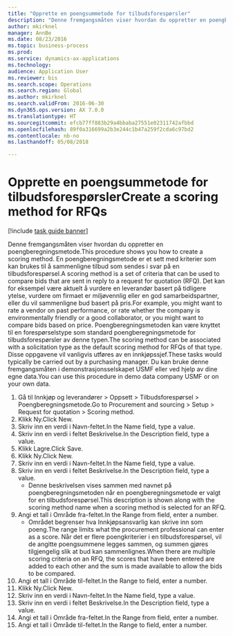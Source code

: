 ```yaml
--- 
title: "Opprette en poengsummetode for tilbudsforespørsler"
description: "Denne fremgangsmåten viser hvordan du oppretter en poengberegningsmetode."
author: mkirknel
manager: AnnBe
ms.date: 08/23/2016
ms.topic: business-process
ms.prod: 
ms.service: dynamics-ax-applications
ms.technology: 
audience: Application User
ms.reviewer: bis
ms.search.scope: Operations
ms.search.region: Global
ms.author: mkirknel
ms.search.validFrom: 2016-06-30
ms.dyn365.ops.version: AX 7.0.0
ms.translationtype: HT
ms.sourcegitcommit: efcb77ff883b29a4bbaba27551e02311742afbbd
ms.openlocfilehash: 89f0a316699a2b3e244c1b47a259f2cda6c97bd2
ms.contentlocale: nb-no
ms.lasthandoff: 05/08/2018

---
```

# <a name="create-a-scoring-method-for-rfqs"></a><span data-ttu-id="4afb5-103">Opprette en poengsummetode for tilbudsforespørsler</span><span class="sxs-lookup"><span data-stu-id="4afb5-103">Create a scoring method for RFQs</span></span>

[!include [task guide banner](../../includes/task-guide-banner.md)]

<span data-ttu-id="4afb5-104">Denne fremgangsmåten viser hvordan du oppretter en poengberegningsmetode.</span><span class="sxs-lookup"><span data-stu-id="4afb5-104">This procedure shows you how to create a scoring method.</span></span> <span data-ttu-id="4afb5-105">En poengberegningsmetode er et sett med kriterier som kan brukes til å sammenligne tilbud som sendes i svar på en tilbudsforespørsel.</span><span class="sxs-lookup"><span data-stu-id="4afb5-105">A scoring method is a set of criteria that can be used to compare bids that are sent in reply to a request for quotation (RFQ).</span></span> <span data-ttu-id="4afb5-106">Det kan for eksempel være aktuelt å vurdere en leverandør basert på tidligere ytelse, vurdere om firmaet er miljøvennlig eller en god samarbeidspartner, eller du vil sammenligne bud basert på pris.</span><span class="sxs-lookup"><span data-stu-id="4afb5-106">For example, you might want to rate a vendor on past performance, or rate whether the company is environmentally friendly or a good collaborator, or you might want to compare bids based on price.</span></span> <span data-ttu-id="4afb5-107">Poengberegningsmetoden kan være knyttet til en forespørselstype som standard poengberegningsmetode for tilbudsforespørsler av denne typen.</span><span class="sxs-lookup"><span data-stu-id="4afb5-107">The scoring method can be associated with a solicitation type as the default scoring method for RFQs of that type.</span></span> <span data-ttu-id="4afb5-108">Disse oppgavene vil vanligvis utføres av en innkjøpssjef.</span><span class="sxs-lookup"><span data-stu-id="4afb5-108">These tasks would typically be carried out by a purchasing manager.</span></span> <span data-ttu-id="4afb5-109">Du kan bruke denne fremgangsmåten i demonstrasjonsselskapet USMF eller ved hjelp av dine egne data.</span><span class="sxs-lookup"><span data-stu-id="4afb5-109">You can use this procedure in demo data company USMF or on your own data.</span></span>

1. <span data-ttu-id="4afb5-110">Gå til Innkjøp og leverandører > Oppsett > Tilbudsforespørsel > Poengberegningsmetode.</span><span class="sxs-lookup"><span data-stu-id="4afb5-110">Go to Procurement and sourcing > Setup > Request for quotation > Scoring method.</span></span>
2. <span data-ttu-id="4afb5-111">Klikk Ny.</span><span class="sxs-lookup"><span data-stu-id="4afb5-111">Click New.</span></span>
3. <span data-ttu-id="4afb5-112">Skriv inn en verdi i Navn-feltet.</span><span class="sxs-lookup"><span data-stu-id="4afb5-112">In the Name field, type a value.</span></span>
4. <span data-ttu-id="4afb5-113">Skriv inn en verdi i feltet Beskrivelse.</span><span class="sxs-lookup"><span data-stu-id="4afb5-113">In the Description field, type a value.</span></span>
5. <span data-ttu-id="4afb5-114">Klikk Lagre.</span><span class="sxs-lookup"><span data-stu-id="4afb5-114">Click Save.</span></span>
6. <span data-ttu-id="4afb5-115">Klikk Ny.</span><span class="sxs-lookup"><span data-stu-id="4afb5-115">Click New.</span></span>
7. <span data-ttu-id="4afb5-116">Skriv inn en verdi i Navn-feltet.</span><span class="sxs-lookup"><span data-stu-id="4afb5-116">In the Name field, type a value.</span></span>
8. <span data-ttu-id="4afb5-117">Skriv inn en verdi i feltet Beskrivelse.</span><span class="sxs-lookup"><span data-stu-id="4afb5-117">In the Description field, type a value.</span></span>
    * <span data-ttu-id="4afb5-118">Denne beskrivelsen vises sammen med navnet på poengberegningsmetoden når en poengberegningsmetode er valgt for en tilbudsforespørsel.</span><span class="sxs-lookup"><span data-stu-id="4afb5-118">This description is shown along with the scoring method name when a scoring method is selected for an RFQ.</span></span>  
9. <span data-ttu-id="4afb5-119">Angi et tall i Område fra-feltet.</span><span class="sxs-lookup"><span data-stu-id="4afb5-119">In the Range from field, enter a number.</span></span>
    * <span data-ttu-id="4afb5-120">Området begrenser hva Innkjøpsansvarlig kan skrive inn som poeng.</span><span class="sxs-lookup"><span data-stu-id="4afb5-120">The range limits what the procurement professional can enter as a score.</span></span> <span data-ttu-id="4afb5-121">Når det er flere poengkriterier i en tilbudsforespørsel, vil de angitte poengsummene legges sammen, og summen gjøres tilgjengelig slik at bud kan sammenlignes.</span><span class="sxs-lookup"><span data-stu-id="4afb5-121">When there are multiple scoring criteria on an RFQ, the scores that have been entered are added to each other and the sum is made available to allow the bids to be compared.</span></span>  
10. <span data-ttu-id="4afb5-122">Angi et tall i Område til-feltet.</span><span class="sxs-lookup"><span data-stu-id="4afb5-122">In the Range to field, enter a number.</span></span>
11. <span data-ttu-id="4afb5-123">Klikk Ny.</span><span class="sxs-lookup"><span data-stu-id="4afb5-123">Click New.</span></span>
12. <span data-ttu-id="4afb5-124">Skriv inn en verdi i Navn-feltet.</span><span class="sxs-lookup"><span data-stu-id="4afb5-124">In the Name field, type a value.</span></span>
13. <span data-ttu-id="4afb5-125">Skriv inn en verdi i feltet Beskrivelse.</span><span class="sxs-lookup"><span data-stu-id="4afb5-125">In the Description field, type a value.</span></span>
14. <span data-ttu-id="4afb5-126">Angi et tall i Område fra-feltet.</span><span class="sxs-lookup"><span data-stu-id="4afb5-126">In the Range from field, enter a number.</span></span>
15. <span data-ttu-id="4afb5-127">Angi et tall i Område til-feltet.</span><span class="sxs-lookup"><span data-stu-id="4afb5-127">In the Range to field, enter a number.</span></span>


